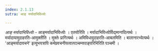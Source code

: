 ```yaml
---
index: 2.1.13
sutra: आङ् मर्यादाभिविध्योः

---
```

_आङ् मर्यादाभिविध्योः_ - आङ्मर्यादाभिविध्योः । एतयोरिति । मर्यादाभिविध्योर्विद्यमानादित्यर्थः । मर्यादायामुदाहरति-आमुक्तीति । मुक्तेः प्रागित्यर्थः । अमिविधावुदाहरति-आबलमिति । बालानारभ्येत्यर्थः । 'आङ्मर्यादावचने' इत्युभयत्रापि कर्मप्रवचनीयत्वात्पञ्चम्यपाङ्परिभि॑रिति पञ्चमी । 